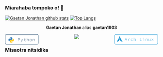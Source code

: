 ### Miarahaba tompoko o! 👋


[![Gaetan Jonathan github stats](https://github-readme-stats.vercel.app/api?username=gaetan1903&show_icons=true&locale=en&title_color=008080&icon_color=008080&include_all_commits=true&count_private=true)](https://github.com/anuraghazra/github-readme-stats)
[![Top Langs](https://github-readme-stats.vercel.app/api/top-langs/?username=gaetan1903&hide=css,html&langs_count=10&layout=compact&locale=en&hide_border=true&title_color=008080)](https://github.com/anuraghazra/github-readme-stats)




<p align=center> <strong> Gaetan Jonathan </strong> alias <strong> gaetan1903 </strong> <p>



<a> <img align=left src="https://github.com/Mahalinoro/Mahalinoro/blob/master/assets/python.png"> </a>
<a> <img align=right src="https://github.com/Mahalinoro/Mahalinoro/blob/master/assets/archlinux.png"> </a>


<p align=center> <img width=100 src="https://github.com/odb/official-bash-logo/blob/master/assets/Logos/Identity/PNG/BASH_logo-transparent-bg-color.png"> </p>






### Misaotra nitsidika
